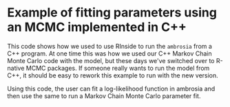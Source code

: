# Example of fitting parameters using an MCMC implemented in C++

This code shows how we used to use RInside to run the `ambrosia` from a C++ program.  At one time this was how we used our C++
Markov Chain Monte Carlo code with the model, but these days we've
switched over to R-native MCMC packages. If someone really wants to run the model from C++, it
should be easy to rework this example to run with the new
version.

Using this code, the user can fit a log-likelihood function in ambrosia and then use the same to run a Markov Chain Monte Carlo parameter fit.
